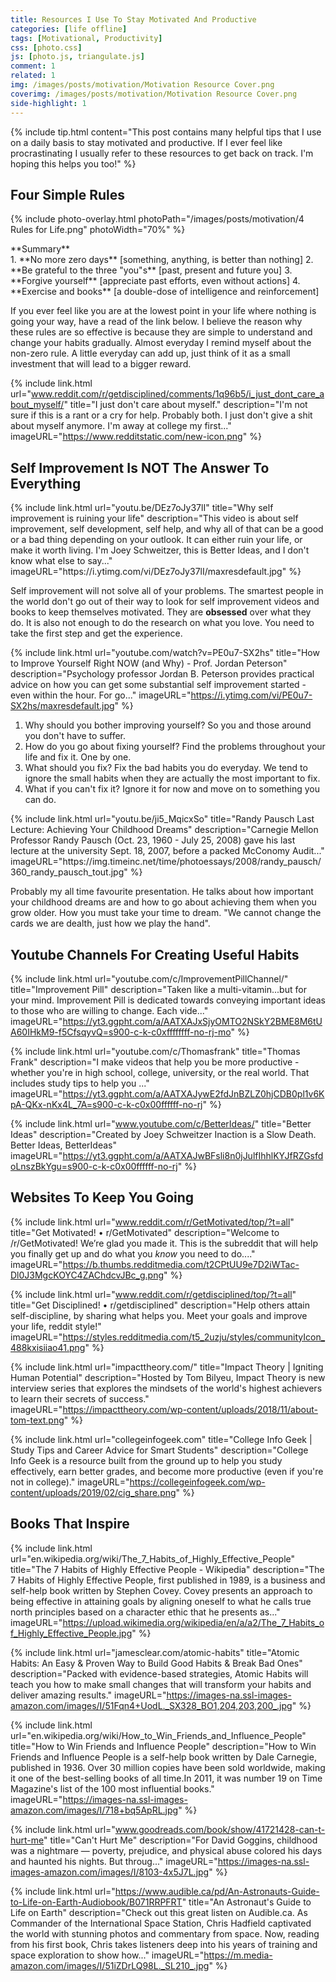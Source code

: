 ```yaml
---
title: Resources I Use To Stay Motivated And Productive
categories: [life offline]
tags: [Motivational, Productivity]
css: [photo.css]
js: [photo.js, triangulate.js]
comment: 1
related: 1
img: /images/posts/motivation/Motivation Resource Cover.png
coverimg: /images/posts/motivation/Motivation Resource Cover.png
side-highlight: 1
---
```


{% include tip.html content="This post contains many helpful tips that I use on a daily basis to stay motivated and productive. If I ever feel like procrastinating I usually refer to these resources to get back on track. I'm hoping this helps you too!" %}

## Four Simple Rules

{% 
include photo-overlay.html 
photoPath="/images/posts/motivation/4 Rules for Life.png"
photoWidth="70%"
%}

<div class="thi-box" markdown="1">
<div class="box-title" markdown="1">
**Summary**
</div>
<div class="box-content" markdown="1">
1. **No more zero days** [something, anything, is better than nothing]
2. **Be grateful to the three "you"s** [past, present and future you]
3. **Forgive yourself** [appreciate past efforts, even without actions]
4. **Exercise and books** [a double-dose of intelligence and reinforcement]
</div>
</div>

If you ever feel like you are at the lowest point in your life where nothing is going your way, have a read of the link below. I believe the reason why these rules are so effective is because they are simple to understand and change your habits gradually. Almost everyday I remind myself about the non-zero rule. A little everyday can add up, just think of it as a small investment that will lead to a bigger reward.

{% 
include link.html 
url="www.reddit.com/r/getdisciplined/comments/1q96b5/i_just_dont_care_about_myself/" 
title="I just don't care about myself." 
description="I'm not sure if this is a rant or a cry for help. Probably both. I just don't give a shit about myself anymore. I'm away at college my first..." 
imageURL="https://www.redditstatic.com/new-icon.png" 
%}

## Self Improvement Is NOT The Answer To Everything


<div class="thi-box" markdown="1">
<div class="box-content" markdown="1">
{% 
include link.html 
url="youtu.be/DEz7oJy37lI" 
title="Why self improvement is ruining your life" 
description="This video is about self improvement, self development, self help, and why all of that can be a good or a bad thing depending on your outlook. It can either ruin your life, or make it worth living. I'm Joey Schweitzer, this is Better Ideas, and I don't know what else to say..." 
imageURL="https://i.ytimg.com/vi/DEz7oJy37lI/maxresdefault.jpg" 
%}

Self improvement will not solve all of your problems. The smartest people in the world don't go out of their way to look for self improvement videos and books to keep themselves motivated. They are **obsessed** over what they do. It is also not enough to do the research on what you love. You need to take the first step and get the experience. 
</div>
</div>


<div class="thi-box" markdown="1">
<div class="box-content" markdown="1">

{% 
include link.html 
url="youtube.com/watch?v=PE0u7-SX2hs" 
title="How to Improve Yourself Right NOW (and Why) - Prof. Jordan Peterson"
description="Psychology professor Jordan B. Peterson provides practical advice on how you can get some substantial self improvement started - even within the hour. For go..." 
imageURL="https://i.ytimg.com/vi/PE0u7-SX2hs/maxresdefault.jpg" 
%}

1. Why should you bother improving yourself? So you and those around you don't have to suffer.
2. How do you go about fixing yourself? Find the problems throughout your life and fix it. One by one. 
3. What should you fix? Fix the bad habits you do everyday. We tend to ignore the small habits when they are actually the most important to fix.
4. What if you can't fix it? Ignore it for now and move on to something you can do.
</div>
</div>

<div class="thi-box" markdown="1">
<div class="box-content" markdown="1">
{% 
include link.html 
url="youtu.be/ji5_MqicxSo" 
title="Randy Pausch Last Lecture: Achieving Your Childhood Dreams" 
description="Carnegie Mellon Professor Randy Pausch (Oct. 23, 1960 - July 25, 2008) gave his last lecture at the university Sept. 18, 2007, before a packed McConomy Audit..." 
imageURL="https://img.timeinc.net/time/photoessays/2008/randy_pausch/360_randy_pausch_tout.jpg" 
%}

Probably my all time favourite presentation. He talks about how important your childhood dreams are and how to go about achieving them when you grow older. How you must take your time to dream. "We cannot change the cards we are dealth, just how we play the hand".
</div>
</div>

## Youtube Channels For Creating Useful Habits

{% 
include link.html 
url="youtube.com/c/ImprovementPillChannel/" 
title="Improvement Pill" 
description="Taken like a multi-vitamin...but for your mind. Improvement Pill is dedicated towards conveying important ideas to those who are willing to change. Each vide..." 
imageURL="https://yt3.ggpht.com/a/AATXAJxSjyOMTO2NSkY2BME8M6tUA60IHkM9-f5CfsqyvQ=s900-c-k-c0xffffffff-no-rj-mo" 
%}

{% 
include link.html 
url="youtube.com/c/Thomasfrank" 
title="Thomas Frank" 
description="I make videos that help you be more productive - whether you're in high school, college, university, or the real world. That includes study tips to help you ..." 
imageURL="https://yt3.ggpht.com/a/AATXAJywE2fdJnBZLZ0hjCDB0pl1v6KpA-QKx-nKx4L_7A=s900-c-k-c0x00ffffff-no-rj" 
%}

{% 
include link.html 
url="www.youtube.com/c/BetterIdeas/" 
title="Better Ideas" 
description="Created by Joey Schweitzer Inaction is a Slow Death. Better Ideas, BetterIdeas" 
imageURL="https://yt3.ggpht.com/a/AATXAJwBFsli8n0jJulfIhhlKYJfRZGsfdoLnszBkYgu=s900-c-k-c0x00ffffff-no-rj" 
%}

## Websites To Keep You Going

{% 
include link.html 
url="www.reddit.com/r/GetMotivated/top/?t=all" 
title="Get Motivated! • r/GetMotivated" 
description="Welcome to /r/GetMotivated! We’re glad you made it. This is the subreddit that will help you finally get up and do what you *know* you need to do...." 
imageURL="https://b.thumbs.redditmedia.com/t2CPtUU9e7D2iWTac-Dl0J3MgcKOYC4ZAChdcvJBc_g.png" 
%}

{% 
include link.html 
url="www.reddit.com/r/getdisciplined/top/?t=all" 
title="Get Disciplined! • r/getdisciplined" 
description="Help others attain self-discipline, by sharing what helps you. Meet your goals and improve your life, reddit style!" 
imageURL="https://styles.redditmedia.com/t5_2uzju/styles/communityIcon_488kxisiiao41.png" 
%}

{% 
include link.html 
url="impacttheory.com/" 
title="Impact Theory | Igniting Human Potential" 
description="Hosted by Tom Bilyeu, Impact Theory is new interview series that explores the mindsets of the world's highest achievers to learn their secrets of success." 
imageURL="https://impacttheory.com/wp-content/uploads/2018/11/about-tom-text.png" 
%}

{% 
include link.html 
url="collegeinfogeek.com" 
title="College Info Geek | Study Tips and Career Advice for Smart Students" 
description="College Info Geek is a resource built from the ground up to help you study effectively, earn better grades, and become more productive (even if you're not in college)." 
imageURL="https://collegeinfogeek.com/wp-content/uploads/2019/02/cig_share.png" 
%}

## Books That Inspire

{% 
include link.html 
url="en.wikipedia.org/wiki/The_7_Habits_of_Highly_Effective_People" 
title="The 7 Habits of Highly Effective People - Wikipedia" 
description="The 7 Habits of Highly Effective People, first published in 1989, is a business and self-help book written by Stephen Covey. Covey presents an approach to being effective in attaining goals by aligning oneself to what he calls true north principles based on a character ethic that he presents as..." 
imageURL="https://upload.wikimedia.org/wikipedia/en/a/a2/The_7_Habits_of_Highly_Effective_People.jpg" 
%}

{% 
include link.html 
url="jamesclear.com/atomic-habits" 
title="Atomic Habits: An Easy & Proven Way to Build Good Habits & Break Bad Ones" 
description="Packed with evidence-based strategies, Atomic Habits will teach you how to make small changes that will transform your habits and deliver amazing results." 
imageURL="https://images-na.ssl-images-amazon.com/images/I/51Fqn4+UodL._SX328_BO1,204,203,200_.jpg" 
%}

{% 
include link.html 
url="en.wikipedia.org/wiki/How_to_Win_Friends_and_Influence_People" 
title="How to Win Friends and Influence People" 
description="How to Win Friends and Influence People is a self-help book written by Dale Carnegie, published in 1936. Over 30 million copies have been sold worldwide, making it one of the best-selling books of all time.In 2011, it was number 19 on Time Magazine's list of the 100 most influential books." 
imageURL="https://images-na.ssl-images-amazon.com/images/I/718+bq5ApRL.jpg" 
%}

{% 
include link.html 
url="www.goodreads.com/book/show/41721428-can-t-hurt-me" 
title="Can't Hurt Me" 
description="For David Goggins, childhood was a nightmare — poverty, prejudice, and physical abuse colored his days and haunted his nights. But throug..." 
imageURL="https://images-na.ssl-images-amazon.com/images/I/8103-4x5J7L.jpg" 
%}

{% 
include link.html 
url="https://www.audible.ca/pd/An-Astronauts-Guide-to-Life-on-Earth-Audiobook/B071RRPFRT" 
title="An Astronaut's Guide to Life on Earth" 
description="Check out this great listen on Audible.ca. As Commander of the International Space Station, Chris Hadfield captivated the world with stunning photos and commentary from space. Now, reading from his first book, Chris takes listeners deep into his years of training and space exploration to show how..." 
imageURL="https://m.media-amazon.com/images/I/51iZDrLQ98L._SL210_.jpg" 
%}

<!-- {% 
include link.html 
url="www.youtube.com/watch?v=36m1o-tM05g" 
title="My philosophy for a happy life | Sam Berns | TEDxMidAtlantic" 
description="Never miss a talk! SUBSCRIBE to the TEDx channel: http://bit.ly/1FAg8hB Just before his passing on January 10, 2014, Sam Berns was a Junior at Foxboro High S..." 
imageURL="https://i.ytimg.com/vi/36m1o-tM05g/maxresdefault.jpg" 
%}

{% 
include link.html 
url="youtu.be/RwhVslaotNA" 
title="Deaf Comedian Turns Tragedy Into Comedy | Kathy Buckley Inspirational Video | Goalcast" 
description="✪ We found a Kathy Buckley gem from 20 years ago with a life lesson that stands the test of time! In this video, the “Deaf Comedian”, shares her incredible s..." 
imageURL="https://i.ytimg.com/vi/RwhVslaotNA/maxresdefault.jpg" 
%} -->